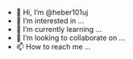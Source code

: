 - 👋 Hi, I’m @heber101uj
- 👀 I’m interested in ...
- 🌱 I’m currently learning ...
- 💞️ I’m looking to collaborate on ...
- 📫 How to reach me ...

<!---
heber101uj/heber101uj is a ✨ special ✨ repository because its `README.md` (this file) appears on your GitHub profile.
You can click the Preview link to take a look at your changes.
--->
